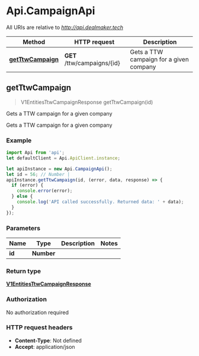 # Api.CampaignApi

All URIs are relative to *http://api.dealmaker.tech*

Method | HTTP request | Description
------------- | ------------- | -------------
[**getTtwCampaign**](CampaignApi.md#getTtwCampaign) | **GET** /ttw/campaigns/{id} | Gets a TTW campaign for a given company



## getTtwCampaign

> V1EntitiesTtwCampaignResponse getTtwCampaign(id)

Gets a TTW campaign for a given company

Gets a TTW campaign for a given company

### Example

```javascript
import Api from 'api';
let defaultClient = Api.ApiClient.instance;

let apiInstance = new Api.CampaignApi();
let id = 56; // Number | 
apiInstance.getTtwCampaign(id, (error, data, response) => {
  if (error) {
    console.error(error);
  } else {
    console.log('API called successfully. Returned data: ' + data);
  }
});
```

### Parameters


Name | Type | Description  | Notes
------------- | ------------- | ------------- | -------------
 **id** | **Number**|  | 

### Return type

[**V1EntitiesTtwCampaignResponse**](V1EntitiesTtwCampaignResponse.md)

### Authorization

No authorization required

### HTTP request headers

- **Content-Type**: Not defined
- **Accept**: application/json

